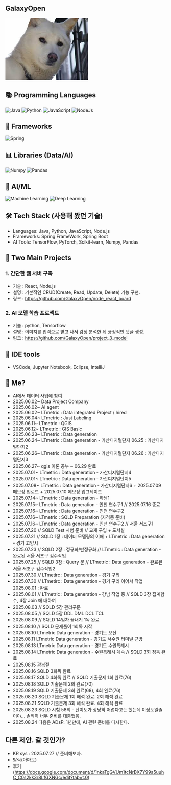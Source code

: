 ## GalaxyOpen


<img src="https://github.com/GalaxyOpen/GalaxyOpen/blob/main/Dogbin.jpg?raw=true" alt="GalaxyOpen" />


## 📚 Programming Languages
![Java](https://img.shields.io/badge/Java-Language-red?logo=openjdk&style=flat-square)
![Python](https://img.shields.io/badge/Python-Language-blue?logo=python&style=flat-square)
![JavaScript](https://img.shields.io/badge/JavaScript-Language-yellow?logo=javascript&style=flat-square)
![NodeJs](https://img.shields.io/badge/NodeJs-Backend-green?logo=nodedotjs&style=flat-square)
<br>

## 🚀 Frameworks
![Spring](https://img.shields.io/badge/Spring-Framework-brightgreen?logo=spring&style=flat-square) 
<br>

## 📊 Libraries (Data/AI)
![Numpy](https://img.shields.io/badge/Numpy-Library-orange?logo=python&style=flat-square)
![Pandas](https://img.shields.io/badge/Pandas-Library-lightgrey?logo=pandas&style=flat-square)
<br>

## 🤖 AI/ML
![Machine Learning](https://img.shields.io/badge/Machine%20Learning-AI-purple?logo=ai&style=flat-square)
![Deep Learning](https://img.shields.io/badge/Deep%20Learning-AI-pink?logo=deepnote&style=flat-square)
<br>

## 🛠 Tech Stack (사용해 봤던 기술)
- Languages: Java, Python, JavaScript, Node.js
- Frameworks: Spring FrameWork, Spring Boot
- AI Tools: TensorFlow, PyTorch, Scikit-learn, Numpy, Pandas

## 🚀 Two Main Projects
### 1. 간단한 웹 서버 구축
- 기술 : React, Node.js
- 설명 : 기본적인 CRUD(Create, Read, Update, Delete) 기능 구현.
- 링크 : https://github.com/GalaxyOpen/node_react_board

### 2. AI 모델 학습 프로젝트 
- 기술 : python, Tensorflow
- 설명 : 이미지를 입력으로 받고 나서 감정 분석한 뒤 긍정적인 댓글 생성.
- 링크 : https://github.com/GalaxyOpen/project_3_model

## 🧰 IDE tools
- VSCode, Jupyter Notebook, Eclipse, IntelliJ

## 🎯 Me?
 - AI에서 데이터 사업에 참여
 - 2025.06.02~ Data Project Company
 - 2025.06.02~ AI agent
 - 2025.06.02~ LTmetric : Data integrated Project / hired
 - 2025.06.04~ LTmetric : Just Labeling
 - 2025.06.11~ LTmetric : QGIS
 - 2025.06.12~ LTmetric : GIS Basic
 - 2025.06.23~ LTmetric : Data generation
  - 2025.06.24~ LTmetric : Data generation - 가산디지털단지 06.25 : 가산디지털단지2
  - 2025.06.26~ LTmetric : Data generation - 가산디지털단지 06.26 : 가산디지털단지3
  - 2025.06.27~ qgis 이론 공부 ~ 06.29 완료
  - 2025.07.01~ LTmetric : Data generation - 가산디지털단지4
  - 2025.07.01~ LTmetric : Data generation - 가산디지털단지5
  - 2025.07.08~ LTmetric : Data generation - 가산디지털단지6 + 2025.07.09 메모장 업로드 + 2025.07.10 메모장 업그레이드
  - 2025.07.14~ LTmetric : Data generation - 하남1
  - 2025.07.15~ LTmetric : Data generation - 인천 연수구1 // 2025.07.16 종료
  - 2025.07.16~ LTmetric : Data generation - 인천 연수구2
  - 2025.07.16~ LTmetric : SQLD Preparation (자격증 준비)
  - 2025.07.16~ LTmetric : Data generation - 인천 연수구2 // 서울 서초구1
  - 2025.07.20 // SQLD Test 시험 준비 // 교재 구입 + 도서실
  - 2025.07.21 // SQLD 1장 : 데이터 모델링의 이해 + LTmetric : Data generation - 경기 고양시
  - 2025.07.23 // SQLD 2장 : 정규화/반정규화 // LTmetric : Data generation - 완료된 서울 서초구 검수작업
  - 2025.07.25 // SQLD 3장 : Query 문 // LTmetric : Data generation - 완료된 서울 서초구 검수작업2
  - 2025.07.30 // LTmetirc : Data generation - 경기 구리
  - 2025.07.30 // LTmetirc : Data generation - 경기 구리 이어서 작업 2025.08.01 : 완료
  - 2025.08.01 // LTmetric : Data generation - 강남 작업 중 // SQLD 3장 집계함수, 4장 Join 에 대하여
  - 2025.08.03 // SQLD 5장 관리구문
  - 2025.08.05 // SQLD 5장 DDL DML DCL TCL
  - 2025.08.09 // SQLD 14일차 끝내기 1독 완료
  - 2025.08.10 // SQLD 문제풀이 1회독 시작
  - 2025.08.10 LTmetric Data generation - 경기도 오산
  - 2025.08.11 LTmetric Data generation - 경기도 서수원 터미널 근방
  - 2025.08.13 LTmetric Data generation - 경기도 수원특례시
  - 2025.08.14 LTmetric Data generation - 수원특례시 계속 // SQLD 3회 정독 완료
  - 2025.08.15 광복절
  - 2025.08.16 SQLD 3회독 완료
  - 2025.08.17 SQLD 4회독 완료 // SQLD 기출문제 1회 완료(76)
  - 2025.08.18 SQLD 기출문제 2회 완료(70)
  - 2025.08.19 SQLD 기출문제 3회 완료(68), 4회 완료(76)
  - 2025.08.20 SQLD 기출문제 1회 해석 완료. 2회 해석 완료
  - 2025.08.21 SQLD 기출문제 3회 해석 완료. 4회 해석 완료
  - 2025.08.23 SQLD 시험 58회 - 난이도가 상당히 어렵다고는 했는데 이정도일줄이야... 솔직히 너무 준비를 대충했음.
  - 2025.08.24 다음은 ADsP. 1년만에, AI 관련 준비를 다시한다. 

## 다른 제안. 갈 것인가? 
- KR sys : 2025.07.27 // 준비해보자.
- 탈락(아마도)
- 후기 (https://docs.google.com/document/d/1nkaTgGVUm1tcNrBX7Y99a5uuhC_C0s2kk3r8LfGXNGc/edit?tab=t.0)
